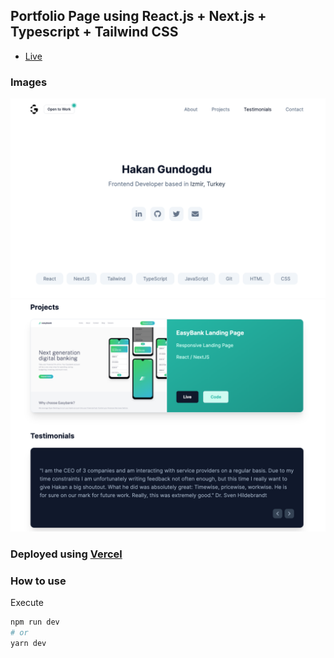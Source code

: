 ## Portfolio Page using React.js + Next.js + Typescript + Tailwind CSS

- [Live](https://hakangundogdu.com)

### Images

<a href="https://hakangundogdu.github.io/next-portfolio/">![NWS](/public/images/project-0-1.png)</a>
<a href="https://hakangundogdu.github.io/next-portfolio/">![NWS](/public/images/project-0-2.png)</a>

### Deployed using [Vercel](https://vercel.com)

### How to use

Execute

```bash
npm run dev
# or
yarn dev
```
